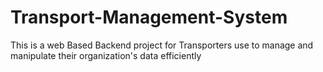 # Transport-Management-System
This is a web Based Backend project for Transporters use to manage and manipulate their organization's data efficiently
